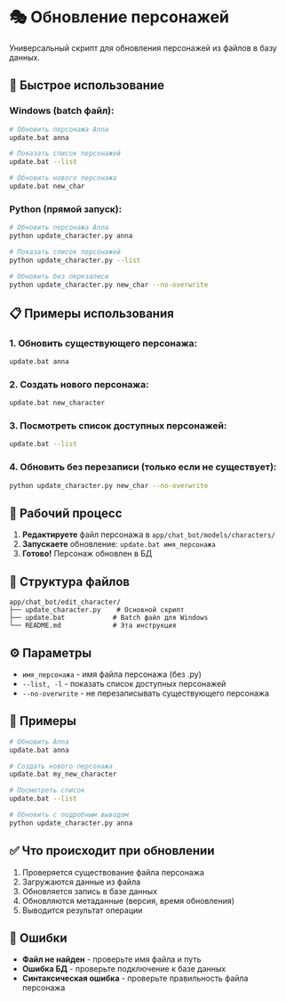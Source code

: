 # 🎭 Обновление персонажей

Универсальный скрипт для обновления персонажей из файлов в базу данных.

## 🚀 Быстрое использование

### Windows (batch файл):
```bash
# Обновить персонажа Anna
update.bat anna

# Показать список персонажей
update.bat --list

# Обновить нового персонажа
update.bat new_char
```

### Python (прямой запуск):
```bash
# Обновить персонажа Anna
python update_character.py anna

# Показать список персонажей
python update_character.py --list

# Обновить без перезаписи
python update_character.py new_char --no-overwrite
```

## 📋 Примеры использования

### 1. Обновить существующего персонажа:
```bash
update.bat anna
```

### 2. Создать нового персонажа:
```bash
update.bat new_character
```

### 3. Посмотреть список доступных персонажей:
```bash
update.bat --list
```

### 4. Обновить без перезаписи (только если не существует):
```bash
python update_character.py new_char --no-overwrite
```

## 🔄 Рабочий процесс

1. **Редактируете** файл персонажа в `app/chat_bot/models/characters/`
2. **Запускаете** обновление: `update.bat имя_персонажа`
3. **Готово!** Персонаж обновлен в БД

## 📁 Структура файлов

```
app/chat_bot/edit_character/
├── update_character.py    # Основной скрипт
├── update.bat            # Batch файл для Windows
└── README.md             # Эта инструкция
```

## ⚙️ Параметры

- `имя_персонажа` - имя файла персонажа (без .py)
- `--list, -l` - показать список доступных персонажей
- `--no-overwrite` - не перезаписывать существующего персонажа

## 🎯 Примеры

```bash
# Обновить Anna
update.bat anna

# Создать нового персонажа
update.bat my_new_character

# Посмотреть список
update.bat --list

# Обновить с подробным выводом
python update_character.py anna
```

## ✅ Что происходит при обновлении

1. Проверяется существование файла персонажа
2. Загружаются данные из файла
3. Обновляется запись в базе данных
4. Обновляются метаданные (версия, время обновления)
5. Выводится результат операции

## 🚨 Ошибки

- **Файл не найден** - проверьте имя файла и путь
- **Ошибка БД** - проверьте подключение к базе данных
- **Синтаксическая ошибка** - проверьте правильность файла персонажа 